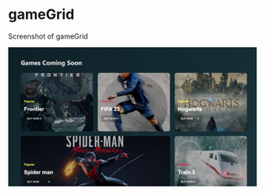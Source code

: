# gameGrid

Screenshot of gameGrid

![Screenshot](assets/Screenshot.png?raw=true 'Screenshot of gameGrid')
